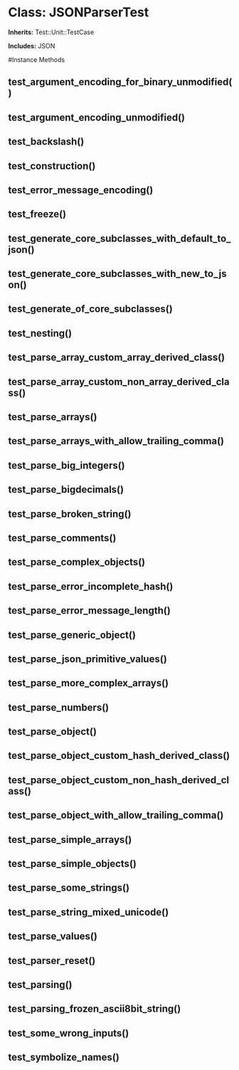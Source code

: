 # Class: JSONParserTest
**Inherits:** Test::Unit::TestCase
    
**Includes:** JSON
  




#Instance Methods
## test_argument_encoding_for_binary_unmodified() [](#method-i-test_argument_encoding_for_binary_unmodified)

## test_argument_encoding_unmodified() [](#method-i-test_argument_encoding_unmodified)

## test_backslash() [](#method-i-test_backslash)

## test_construction() [](#method-i-test_construction)

## test_error_message_encoding() [](#method-i-test_error_message_encoding)

## test_freeze() [](#method-i-test_freeze)

## test_generate_core_subclasses_with_default_to_json() [](#method-i-test_generate_core_subclasses_with_default_to_json)

## test_generate_core_subclasses_with_new_to_json() [](#method-i-test_generate_core_subclasses_with_new_to_json)

## test_generate_of_core_subclasses() [](#method-i-test_generate_of_core_subclasses)

## test_nesting() [](#method-i-test_nesting)

## test_parse_array_custom_array_derived_class() [](#method-i-test_parse_array_custom_array_derived_class)

## test_parse_array_custom_non_array_derived_class() [](#method-i-test_parse_array_custom_non_array_derived_class)

## test_parse_arrays() [](#method-i-test_parse_arrays)

## test_parse_arrays_with_allow_trailing_comma() [](#method-i-test_parse_arrays_with_allow_trailing_comma)

## test_parse_big_integers() [](#method-i-test_parse_big_integers)

## test_parse_bigdecimals() [](#method-i-test_parse_bigdecimals)

## test_parse_broken_string() [](#method-i-test_parse_broken_string)

## test_parse_comments() [](#method-i-test_parse_comments)

## test_parse_complex_objects() [](#method-i-test_parse_complex_objects)

## test_parse_error_incomplete_hash() [](#method-i-test_parse_error_incomplete_hash)

## test_parse_error_message_length() [](#method-i-test_parse_error_message_length)

## test_parse_generic_object() [](#method-i-test_parse_generic_object)

## test_parse_json_primitive_values() [](#method-i-test_parse_json_primitive_values)

## test_parse_more_complex_arrays() [](#method-i-test_parse_more_complex_arrays)

## test_parse_numbers() [](#method-i-test_parse_numbers)

## test_parse_object() [](#method-i-test_parse_object)

## test_parse_object_custom_hash_derived_class() [](#method-i-test_parse_object_custom_hash_derived_class)

## test_parse_object_custom_non_hash_derived_class() [](#method-i-test_parse_object_custom_non_hash_derived_class)

## test_parse_object_with_allow_trailing_comma() [](#method-i-test_parse_object_with_allow_trailing_comma)

## test_parse_simple_arrays() [](#method-i-test_parse_simple_arrays)

## test_parse_simple_objects() [](#method-i-test_parse_simple_objects)

## test_parse_some_strings() [](#method-i-test_parse_some_strings)

## test_parse_string_mixed_unicode() [](#method-i-test_parse_string_mixed_unicode)

## test_parse_values() [](#method-i-test_parse_values)

## test_parser_reset() [](#method-i-test_parser_reset)

## test_parsing() [](#method-i-test_parsing)

## test_parsing_frozen_ascii8bit_string() [](#method-i-test_parsing_frozen_ascii8bit_string)

## test_some_wrong_inputs() [](#method-i-test_some_wrong_inputs)

## test_symbolize_names() [](#method-i-test_symbolize_names)

